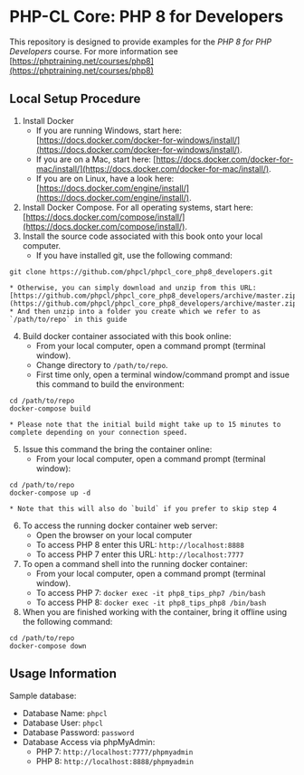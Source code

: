 # PHP-CL Core: PHP 8 for Developers
This repository is designed to provide examples for the _PHP 8 for PHP Developers_ course.
For more information see [https://phptraining.net/courses/php8](https://phptraining.net/courses/php8)

## Local Setup Procedure
1. Install Docker
    * If you are running Windows, start here: [https://docs.docker.com/docker-for-windows/install/](https://docs.docker.com/docker-for-windows/install/).
    * If you are on a Mac, start here: [https://docs.docker.com/docker-for-mac/install/](https://docs.docker.com/docker-for-mac/install/).
    * If you are on Linux, have a look here: [https://docs.docker.com/engine/install/](https://docs.docker.com/engine/install/).
2. Install Docker Compose.  For all operating systems, start here: [https://docs.docker.com/compose/install/](https://docs.docker.com/compose/install/).
3. Install the source code associated with this book onto your local computer.
    * If you have installed git, use the following command:
```
git clone https://github.com/phpcl/phpcl_core_php8_developers.git
```
    * Otherwise, you can simply download and unzip from this URL: [https://github.com/phpcl/phpcl_core_php8_developers/archive/master.zip](https://github.com/phpcl/phpcl_core_php8_developers/archive/master.zip)
    * And then unzip into a folder you create which we refer to as `/path/to/repo` in this guide
4. Build docker container associated with this book online:
    * From your local computer, open a command prompt (terminal window).
    * Change directory to `/path/to/repo`.
    * First time only, open a terminal window/command prompt and issue this command to build  the environment:
```
cd /path/to/repo
docker-compose build
```
    * Please note that the initial build might take up to 15 minutes to complete depending on your connection speed.
5. Issue this command the bring the container online:
    * From your local computer, open a command prompt (terminal window):
```
cd /path/to/repo
docker-compose up -d
```
    * Note that this will also do `build` if you prefer to skip step 4
6. To access the running docker container web server:
    * Open the browser on your local computer
    * To access PHP 8 enter this URL: `http://localhost:8888`
    * To access PHP 7 enter this URL: `http://localhost:7777`
7. To open a command shell into the running docker container:
    * From your local computer, open a command prompt (terminal window).
    * To access PHP 7: `docker exec -it php8_tips_php7 /bin/bash`
    * To access PHP 8: `docker exec -it php8_tips_php8 /bin/bash`
8. When you are finished working with the container, bring it offline using the following command:
```
cd /path/to/repo
docker-compose down
```

## Usage Information
Sample database:
* Database Name: `phpcl`
* Database User: `phpcl`
* Database Password: `password`
* Database Access via phpMyAdmin:
  * PHP 7: `http://localhost:7777/phpmyadmin`
  * PHP 8: `http://localhost:8888/phpmyadmin`
